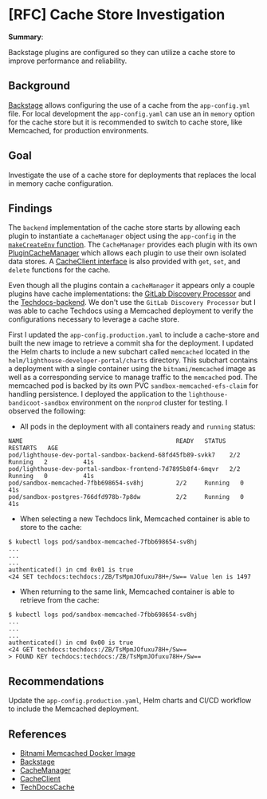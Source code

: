 # [RFC] Cache Store Investigation

**Summary**:

Backstage plugins are configured so they can utilize a cache store to improve performance and reliability.

## Background

[Backstage](https://backstage.io/docs/overview/architecture-overview#cache) allows configuring the use of a cache from the `app-config.yml` file. For local development the `app-config.yaml` can use an in `memory` option for the cache store but it is recommended to switch to cache store, like Memcached, for production environments.
## Goal

Investigate the use of a cache store for deployments that replaces the local in memory cache configuration.

## Findings

The `backend` implementation of the cache store starts by allowing each plugin to instantiate a `cacheManager` object using the `app-config` in the [`makeCreateEnv` function](https://github.com/backstage/backstage/blob/master/packages/backend/src/index.ts#L73). The `CacheManager` provides each plugin with its own [PluginCacheManager](https://github.com/backstage/backstage/blob/master/packages/backend-common/src/cache/types.ts#L57) which allows each plugin to use their own isolated data stores. A [CacheClient interface](https://github.com/backstage/backstage/blob/master/packages/backend-common/src/cache/CacheClient.ts#L44) is also provided with `get`, `set`, and `delete` functions for the cache.

Even though all the plugins contain a `cacheManager` it appears only a couple plugins have cache implementations: the [GitLab Discovery Processor](https://github.com/backstage/backstage/blob/master/plugins/catalog-backend/src/ingestion/processors/GitLabDiscoveryProcessor.ts#L45) and the [Techdocs-backend](https://github.com/backstage/backstage/blob/master/plugins/techdocs-backend/src/cache/TechDocsCache.ts#L23). We don't use the `GitLab Discovery Processor` but I was able to cache Techdocs using a Memcached deployment to verify the configurations necessary to leverage a cache store.

First I updated the `app-config.production.yaml` to include a cache-store and built the new image to retrieve a commit sha for the deployment. I updated the Helm charts to include a new subchart called `memcached` located in the `helm/lighthouse-developer-portal/charts` directory. This subchart contains a deployment with a single container using the `bitnami/memcached` image as well as a corresponding service to manage traffic to the `memcached` pod. The memcached pod is backed by its own PVC `sandbox-memcached-efs-claim` for handling persistence. I deployed the application to the `lighthouse-bandicoot-sandbox` environment on the `nonprod` cluster for testing. I observed the following:

- All pods in the deployment with all containers ready and `running` status:
```
NAME                                           READY   STATUS    RESTARTS   AGE
pod/lighthouse-dev-portal-sandbox-backend-68fd45fb89-svkk7    2/2     Running   2          41s
pod/lighthouse-dev-portal-sandbox-frontend-7d7895b8f4-6mqvr   2/2     Running   0          41s
pod/sandbox-memcached-7fbb698654-sv8hj         2/2     Running   0          41s
pod/sandbox-postgres-766dfd978b-7p8dw          2/2     Running   0          41s
```
- When selecting a new Techdocs link, Memcached container is able to store to the cache:
```
$ kubectl logs pod/sandbox-memcached-7fbb698654-sv8hj
...
...
...
authenticated() in cmd 0x01 is true
<24 SET techdocs:techdocs:/ZB/TsMpmJOfuxu78H+/Sw== Value len is 1497
```
- When returning to the same link, Memcached container is able to retrieve from the cache:
```
$ kubectl logs pod/sandbox-memcached-7fbb698654-sv8hj
...
...
...
authenticated() in cmd 0x00 is true
<24 GET techdocs:techdocs:/ZB/TsMpmJOfuxu78H+/Sw==
> FOUND KEY techdocs:techdocs:/ZB/TsMpmJOfuxu78H+/Sw==
```

## Recommendations
Update the `app-config.production.yaml`, Helm charts and CI/CD workflow to include the Memcached deployment.

## References

- [Bitnami Memcached Docker Image](https://github.com/bitnami/bitnami-docker-memcached)
- [Backstage](https://backstage.io/)
- [CacheManager](https://github.com/backstage/backstage/blob/master/packages/backend-common/src/cache/CacheManager.ts)
- [CacheClient](https://github.com/backstage/backstage/blob/master/packages/backend-common/src/cache/CacheClient.ts)
- [TechDocsCache](https://github.com/backstage/backstage/blob/master/plugins/techdocs-backend/src/cache/TechDocsCache.ts)
